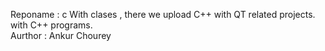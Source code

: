 Reponame : c With clases
,
there we upload C++ with QT related projects.
<br>
with C++ programs.
<br>
Aurthor : Ankur Chourey
<br>

